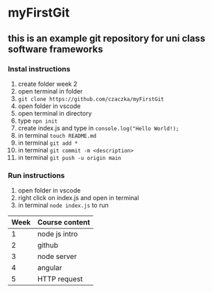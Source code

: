 # myFirstGit  
## this is an example git repository for uni class software frameworks  
### Instal instructions  
1. create folder week 2  
2. open terminal in folder  
3. `git clone https://github.com/czaczka/myFirstGit`  
4. open folder in vscode  
5. open terminal in directory  
6. type `npn init`  
7. create index.js and type in `console.log("Hello World!);`  
8. in terminal `touch README.md`  
9. in terminal `git add *`  
10. in terminal `git commit -m <description>`  
11. in terminal `git push -u origin main`  

### Run instructions  
1. open folder in vscode  
2. right click on index.js and open in terminal  
3. in terminal `node index.js` to run


|Week|Course content|
|-------|---------------|
|1|node js intro|
|2|github|
|3|node server|
|4|angular|
|5|HTTP request|
